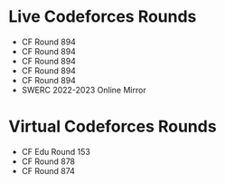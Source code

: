 # Live Codeforces Rounds
- CF Round 894
- CF Round 894
- CF Round 894
- CF Round 894
- CF Round 894
- SWERC 2022-2023 Online Mirror

# Virtual Codeforces Rounds
- CF Edu Round 153
- CF Round 878
- CF Round 874